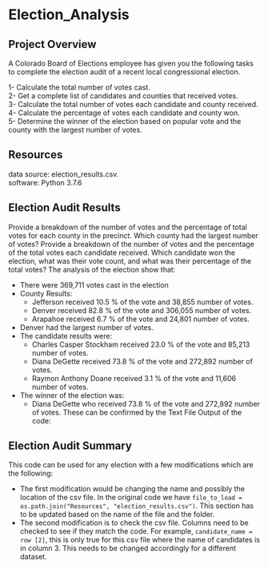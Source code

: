 # Election_Analysis
## Project Overview
A Colorado Board of Elections employee has given you the following tasks to complete the election audit of a recent local congressional election.

1- Calculate the total number of votes cast.  
2- Get a complete list of candidates and counties that received votes.  
3- Calculate the total number of votes each candidate and county received.  
4- Calculate the percentage of votes each candidate and county won.  
5- Determine the winner of the election based on popular vote and the county with the largest number of votes.  

## Resources
data source: election_results.csv.  
software: Python 3.7.6
## Election Audit Results
Provide a breakdown of the number of votes and the percentage of total votes for each county in the precinct. Which county had the largest number of votes? Provide a breakdown of the number of votes and the percentage of the total votes each candidate received. Which candidate won the election, what was their vote count, and what was their percentage of the total votes? The analysis of the election show that:

- There were 369,711 votes cast in the election
- County Results:
  - Jefferson received 10.5 % of the vote and 38,855 number of votes.
  - Denver received 82.8 % of the vote and 306,055 number of votes.
  - Arapahoe received 6.7 % of the vote and 24,801 number of votes.
- Denver had the largest number of votes.
- The candidate results were:
  - Charles Casper Stockham received 23.0 % of the vote and 85,213 number of votes.
  - Diana DeGette received 73.8 % of the vote and 272,892 number of votes.
  - Raymon Anthony Doane received 3.1 % of the vote and 11,606 number of votes.
- The winner of the election was:
  - Diana DeGette who received 73.8 % of the vote and 272,892 number of votes.
These can be confirmed by the Text File Output of the code:



## Election Audit Summary
This code can be used for any election with a few modifications which are the following:

- The first modification would be changing the name and possibly the location of the csv file. In the original code we have ``file_to_load = os.path.join("Resources", "election_results.csv")``. This section has to be updated based on the name of the file and the folder.
- The second modification is to check the csv file. Columns need to be checked to see if they match the code. For example, ``candidate_name = row [2]``, this is only true for this csv file where the name of candidates is in column 3. This needs to be changed accordingly for a different dataset.
